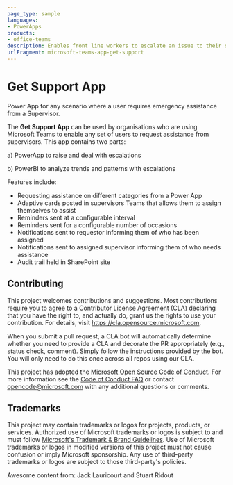 ```yaml
---
page_type: sample
languages:
- PowerApps
products:
- office-teams
description: Enables front line workers to escalate an issue to their supervisors and get immediate help
urlFragment: microsoft-teams-app-get-support
---
```


# Get Support App
Power App for any scenario where a user requires emergency assistance from a Supervisor.

The **Get Support App** can be used by organisations who are using Microsoft Teams to enable any set of users to request assistance from supervisors. This app contains two parts:

a) PowerApp to raise and deal with escalations

b) PowerBI to analyze trends and patterns with escalations


Features include:
-   Requesting assistance on different categories from a Power App
-   Adaptive cards posted in supervisors Teams that allows them to assign themselves to assist
-   Reminders sent at a configurable interval 
-   Reminders sent for a configurable number of occasions
-   Notifications sent to requestor informing them of who has been assigned 
-   Notifications sent to assigned supervisor informing them of who needs assistance 
-   Audit trail held in SharePoint site

## Contributing

This project welcomes contributions and suggestions.  Most contributions require you to agree to a
Contributor License Agreement (CLA) declaring that you have the right to, and actually do, grant us
the rights to use your contribution. For details, visit https://cla.opensource.microsoft.com.

When you submit a pull request, a CLA bot will automatically determine whether you need to provide
a CLA and decorate the PR appropriately (e.g., status check, comment). Simply follow the instructions
provided by the bot. You will only need to do this once across all repos using our CLA.

This project has adopted the [Microsoft Open Source Code of Conduct](https://opensource.microsoft.com/codeofconduct/).
For more information see the [Code of Conduct FAQ](https://opensource.microsoft.com/codeofconduct/faq/) or
contact [opencode@microsoft.com](mailto:opencode@microsoft.com) with any additional questions or comments.

## Trademarks

This project may contain trademarks or logos for projects, products, or services. Authorized use of Microsoft 
trademarks or logos is subject to and must follow 
[Microsoft's Trademark & Brand Guidelines](https://www.microsoft.com/en-us/legal/intellectualproperty/trademarks/usage/general).
Use of Microsoft trademarks or logos in modified versions of this project must not cause confusion or imply Microsoft sponsorship.
Any use of third-party trademarks or logos are subject to those third-party's policies.

Awesome content from: Jack Lauricourt and Stuart Ridout
